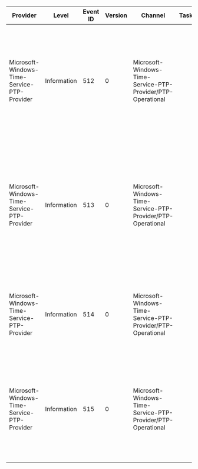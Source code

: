 Provider                                     |  Level        |  Event ID  |  Version  |  Channel                                                      |  Task  |  Opcode  |  Keyword  |  Message
---------------------------------------------|---------------|------------|-----------|---------------------------------------------------------------|--------|----------|-----------|-------------------------------------------------------------------------------------------------------------------------------------------------------------------------------------------------------------------------------------------------------------------------------------------------------------------------------------------------------------------------------------------------------------------------------------------------------------------------------------------------------------------------------------------------------------------------------------------------------------------------------------------------------------------------------------------------------------------------------------------------------------------------
Microsoft-Windows-Time-Service-PTP-Provider  |  Information  |  512       |  0        |  Microsoft-Windows-Time-Service-PTP-Provider/PTP-Operational  |        |          |           |  PTP provider started receiving announcements from the PTP Master {Name} with IP Address {Address} and the following PTP parameters:Clock Identity:{MasterClockId}Port Number:{MasterPortNum}Domain Number:{DomainNumber}Utc Offset Valid:{UTCValid}Current UTC Offset:{CurrentUTCOffset}Flags:{Flags}Grandmaster Clock Id:{GrandMasterClockId}Steps Removed From GM:{Name}0Time Source Code:{Name}1Announce Interval (Log2):{Name}2Number of active Masters:{Name}3Current Tick Count:{Name}4For more information, see https://go.microsoft.com/fwlink/?linkid=873491.
Microsoft-Windows-Time-Service-PTP-Provider  |  Information  |  513       |  0        |  Microsoft-Windows-Time-Service-PTP-Provider/PTP-Operational  |        |          |           |  PTP provider has chosen the PTP Master {BestMasterName} with IP Address {MasterAddress} as the best master and the source of time. This master is announcing the following PTP parameters:Clock Identity:{MasterClockId}Port Number:{MasterPortNum}Domain Number:{DomainNumber}Utc Offset Valid:{UTCValid}Current UTC Offset:{CurrentUTCOffset}Flags:{Flags}Grandmaster Clock Id:{GrandMasterClockId}Steps Removed From GM:{BestMasterName}0Time Source Code:{BestMasterName}1Announce Interval (Log2):{BestMasterName}2Current Tick Count:{BestMasterName}3If the best master keeps changing frequently, verify that the masters and this client have the same announce interval configured. For more information, see https://go.microsoft.com/fwlink/?linkid=873491.
Microsoft-Windows-Time-Service-PTP-Provider  |  Information  |  514       |  0        |  Microsoft-Windows-Time-Service-PTP-Provider/PTP-Operational  |        |          |           |  PTP Master {Name} with IP Address {Address} has made no announcements in the last announce timeout window ({AnnounceTimeoutMsec} milliseconds). It is excluded from being considered as a (potential) time source. PTP Master parameters:Clock Identity:{MasterClockId}Port Number:{MasterPortNum}Announce Interval (Log2):{LogAnnounceInterval}Number of active Masters:{ActiveMasterCount}Current Tick Count:{TickCount}For more information, see https://go.microsoft.com/fwlink/?linkid=873491.
Microsoft-Windows-Time-Service-PTP-Provider  |  Information  |  515       |  0        |  Microsoft-Windows-Time-Service-PTP-Provider/PTP-Operational  |        |          |           |  Ptp Provider Configuration:Allowed Masters:{AllowedMastersList}Announce Interval:{AnnounceIntervalMsec}(msec)Delay Poll Interval:{DelayPollIntervalMsec}(msec)IfTstmp:{IfTstmp}PTP provider status:PTP Best Master Details:Name:{BestMasterName}IP Address:{BMAddress}Clock Identity:{BMClockId}Port Number:{BMPortNum}Tick Count At Last Time Sample:{BMLastTimeSampleTickCount}ActiveMasterCount:{AllowedMastersList}0MulticastRxEnabled:{AllowedMastersList}1Current Tick Count:{AllowedMastersList}2For more information, see https://go.microsoft.com/fwlink/?linkid=873491.